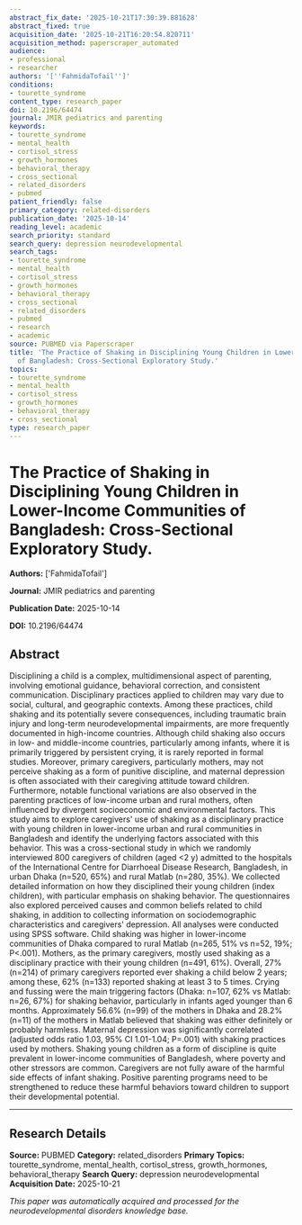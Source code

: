 ```yaml
---
abstract_fix_date: '2025-10-21T17:30:39.881628'
abstract_fixed: true
acquisition_date: '2025-10-21T16:20:54.820711'
acquisition_method: paperscraper_automated
audience:
- professional
- researcher
authors: '[''FahmidaTofail'']'
conditions:
- tourette_syndrome
content_type: research_paper
doi: 10.2196/64474
journal: JMIR pediatrics and parenting
keywords:
- tourette_syndrome
- mental_health
- cortisol_stress
- growth_hormones
- behavioral_therapy
- cross_sectional
- related_disorders
- pubmed
patient_friendly: false
primary_category: related-disorders
publication_date: '2025-10-14'
reading_level: academic
search_priority: standard
search_query: depression neurodevelopmental
search_tags:
- tourette_syndrome
- mental_health
- cortisol_stress
- growth_hormones
- behavioral_therapy
- cross_sectional
- related_disorders
- pubmed
- research
- academic
source: PUBMED via Paperscraper
title: 'The Practice of Shaking in Disciplining Young Children in Lower-Income Communities
  of Bangladesh: Cross-Sectional Exploratory Study.'
topics:
- tourette_syndrome
- mental_health
- cortisol_stress
- growth_hormones
- behavioral_therapy
- cross_sectional
type: research_paper
---
```


# The Practice of Shaking in Disciplining Young Children in Lower-Income Communities of Bangladesh: Cross-Sectional Exploratory Study.

**Authors:** ['FahmidaTofail']

**Journal:** JMIR pediatrics and parenting

**Publication Date:** 2025-10-14

**DOI:** 10.2196/64474

## Abstract

Disciplining a child is a complex, multidimensional aspect of parenting, involving emotional guidance, behavioral correction, and consistent communication. Disciplinary practices applied to children may vary due to social, cultural, and geographic contexts. Among these practices, child shaking and its potentially severe consequences, including traumatic brain injury and long-term neurodevelopmental impairments, are more frequently documented in high-income countries. Although child shaking also occurs in low- and middle-income countries, particularly among infants, where it is primarily triggered by persistent crying, it is rarely reported in formal studies. Moreover, primary caregivers, particularly mothers, may not perceive shaking as a form of punitive discipline, and maternal depression is often associated with their caregiving attitude toward children. Furthermore, notable functional variations are also observed in the parenting practices of low-income urban and rural mothers, often influenced by divergent socioeconomic and environmental factors. This study aims to explore caregivers' use of shaking as a disciplinary practice with young children in lower-income urban and rural communities in Bangladesh and identify the underlying factors associated with this behavior. This was a cross-sectional study in which we randomly interviewed 800 caregivers of children (aged <2 y) admitted to the hospitals of the International Centre for Diarrhoeal Disease Research, Bangladesh, in urban Dhaka (n=520, 65%) and rural Matlab (n=280, 35%). We collected detailed information on how they disciplined their young children (index children), with particular emphasis on shaking behavior. The questionnaires also explored perceived causes and common beliefs related to child shaking, in addition to collecting information on sociodemographic characteristics and caregivers' depression. All analyses were conducted using SPSS software. Child shaking was higher in lower-income communities of Dhaka compared to rural Matlab (n=265, 51% vs n=52, 19%; P<.001). Mothers, as the primary caregivers, mostly used shaking as a disciplinary practice with their young children (n=491, 61%). Overall, 27% (n=214) of primary caregivers reported ever shaking a child below 2 years; among these, 62% (n=133) reported shaking at least 3 to 5 times. Crying and fussing were the main triggering factors (Dhaka: n=107, 62% vs Matlab: n=26, 67%) for shaking behavior, particularly in infants aged younger than 6 months. Approximately 56.6% (n=99) of the mothers in Dhaka and 28.2% (n=11) of the mothers in Matlab believed that shaking was either definitely or probably harmless. Maternal depression was significantly correlated (adjusted odds ratio 1.03, 95% CI 1.01-1.04; P=.001) with shaking practices used by mothers. Shaking young children as a form of discipline is quite prevalent in lower-income communities of Bangladesh, where poverty and other stressors are common. Caregivers are not fully aware of the harmful side effects of infant shaking. Positive parenting programs need to be strengthened to reduce these harmful behaviors toward children to support their developmental potential.

---

## Research Details

**Source:** PUBMED
**Category:** related_disorders
**Primary Topics:** tourette_syndrome, mental_health, cortisol_stress, growth_hormones, behavioral_therapy
**Search Query:** depression neurodevelopmental
**Acquisition Date:** 2025-10-21

*This paper was automatically acquired and processed for the neurodevelopmental disorders knowledge base.*

